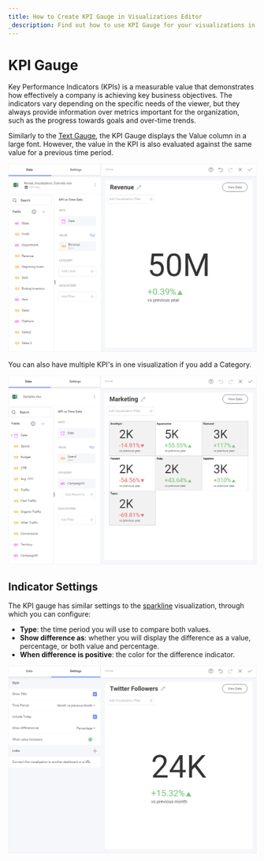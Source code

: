 ```yaml
---
title: How to Create KPI Gauge in Visualizations Editor
_description: Find out how to use KPI Gauge for your visualizations in Slingshot Analytics.
---
```


# KPI Gauge

Key Performance Indicators (KPIs) is a measurable value that demonstrates how effectively a company is achieving key business objectives. The indicators vary depending on the specific needs of the viewer, but they always provide
information over metrics important for the organization, such as the
progress towards goals and over-time trends.

Similarly to the [Text Gauge](gauge-charts.html#text-gauge), the KPI Gauge
displays the Value column in a large font. However, the value in the KPI
is also evaluated against the same value for a previous time period.

<img src="images/pivot-editor-view-kpi-gauge.png" alt="KPI Gauge view in the Visualization editor" class="responsive-img"/>

You can also have multiple KPI's in one visualization if you add a
Category.

<img src="images/multiple-kpi-gauges.png" alt="Multiple KPI Gauges" class="responsive-img"/>

## Indicator Settings

The KPI gauge has similar settings to the [sparkline](sparkline-charts.md)
visualization, through which you can configure:

  - **Type**: the time period you will use to compare both values.
  - **Show difference as**: whether you will display the difference as a value, percentage, or both value and percentage.
  - **When difference is positive**: the color for the difference indicator.

<img src="images/advanced-settings-kpi-gauge.png" alt="Advanced Settings KPI Gauge" class="responsive-img"/>
